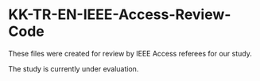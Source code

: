 # KK-TR-EN-IEEE-Access-Review-Code

These files were created for review by IEEE Access referees for our study.

The study is currently under evaluation.
